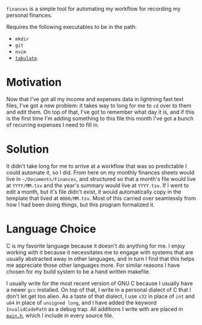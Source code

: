 `finances` is a simple tool for automating my workflow for recording my
personal finances.

Requires the following executables to be in the path:
* `mkdir`
* `git`
* `nvim`
* [`tabulate`](https://github.com/levirak/tabulate).

# Motivation

Now that I've got all my income and expenses data in lightning fast text files,
I've got a new problem: it takes way to long for me to `cd` over to them and
edit them. On top of that, I've got to remember what day it is, and if this is
the first time I'm adding something to this file this month I've got a bunch of
recurring expenses I need to fill in.

# Solution

It didn't take long for me to arrive at a workflow that was so predictable I
could automate it, so I did. From here on my monthly finances sheets would live
in `~/Documents/Finances`, and structured so that a month's file would live at
`YYYY/MM.tsv` and the year's summary would live at `YYYY.tsv`. If I went to
edit a month, but it's file didn't exist, it would automatically copy in the
template that lived at `0000/MM.tsv`. Most of this carried over seamlessly from
how I had been doing things, but this program formalized it.

# Language Choice

C is my favorite language because it doesn't do anything for me. I enjoy
working with it because it necessitates me to engage with systems that are
usually abstracted away in other languages, and in turn I find that this helps
me appreciate those other languages more. For similar reasons I have chosen for
my build system to be a hand written makefile.

I usually write for the most recent version of GNU C because I usually have a
newer `gcc` installed. On top of that, I write in a personal dialect of C that
I don't let get too alien. As a taste of that dialect, I use `s32` in place of
`int` and `u64` in place of `unsigned long`, and I have added the keyword
`InvalidCodePath` as a debug trap. All additions I write with are placed in
[`main.h`](src/main.h), which I include in every source file.
